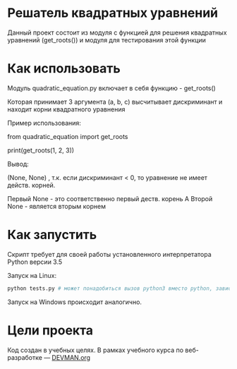 # Решатель квадратных уравнений

Данный проект состоит из модуля с функцией для решения квадратных уравнений (get_roots()) и модуля для тестирования этой функции

# Как использовать

Модуль quadratic_equation.py включает в себя функцию - get_roots()

Которая принимает 3 аргумента (a, b, c) высчитывает дискриминант и находит корни квадратного уравнения

Пример использования:

from quadratic_equation import get_roots

print(get_roots(1, 2, 3))

Вывод:

(None, None) , т.к. если дискриминант < 0, то уравнение не имеет действ. корней.

Первый None - это соответственно первый деств. корень
А Второй None - является вторым корнем


# Как запустить

Скрипт требует для своей работы установленного интерпретатора Python версии 3.5

Запуск на Linux:

```bash
python tests.py # может понадобиться вызов python3 вместо python, зависит от настроек операционной системы
```

Запуск на Windows происходит аналогично.

# Цели проекта

Код создан в учебных целях. В рамках учебного курса по веб-разработке ― [DEVMAN.org](https://devman.org)
